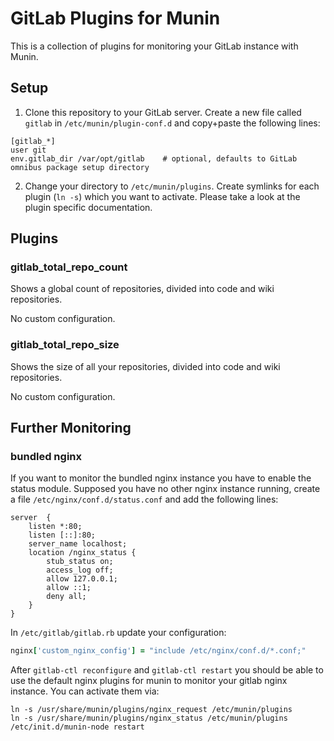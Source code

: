 
# GitLab Plugins for Munin #

This is a collection of plugins for monitoring your GitLab instance with Munin.


## Setup ##

1. Clone this repository to your GitLab server. Create a new file called ```gitlab``` in ```/etc/munin/plugin-conf.d```
and copy+paste the following lines:
```
[gitlab_*]
user git
env.gitlab_dir /var/opt/gitlab    # optional, defaults to GitLab omnibus package setup directory
```
2. Change your directory to ```/etc/munin/plugins```. Create symlinks for each plugin (```ln -s```) which you want to
activate. Please take a look at the plugin specific documentation.


## Plugins ##

### gitlab_total_repo_count ###

Shows a global count of repositories, divided into code and wiki repositories.

No custom configuration.


### gitlab_total_repo_size ###

Shows the size of all your repositories, divided into code and wiki repositories.

No custom configuration.


## Further Monitoring ##

### bundled nginx ###

If you want to monitor the bundled nginx instance you have to enable the status module. Supposed you have no other
nginx instance running, create a file ```/etc/nginx/conf.d/status.conf``` and add the following lines:

```
server  {
    listen *:80;
    listen [::]:80;
    server_name localhost;
    location /nginx_status {
        stub_status on;
        access_log off;
        allow 127.0.0.1;
        allow ::1;
        deny all;
    }
}
```

In ```/etc/gitlab/gitlab.rb``` update your configuration:
```ruby
nginx['custom_nginx_config'] = "include /etc/nginx/conf.d/*.conf;"
```

After ```gitlab-ctl reconfigure``` and ```gitlab-ctl restart``` you should be able to use the default nginx plugins for
munin to monitor your gitlab nginx instance. You can activate them via:

```
ln -s /usr/share/munin/plugins/nginx_request /etc/munin/plugins
ln -s /usr/share/munin/plugins/nginx_status /etc/munin/plugins
/etc/init.d/munin-node restart
```
